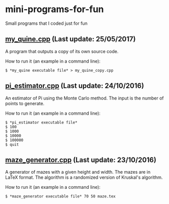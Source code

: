 # mini-programs-for-fun
Small programs that I coded just for fun


## [my_quine.cpp](https://github.com/catarinalobo/mini-programs-for-fun/blob/main/my_quine.cpp) (Last update: 25/05/2017)
A program that outputs a copy of its own source code.


How to run it (an example in a command line):
```
$ *my_quine executable file* > my_quine_copy.cpp
```


## [pi_estimator.cpp](https://github.com/catarinalobo/mini-programs-for-fun/blob/main/pi_estimator.cpp) (Last update: 24/10/2016)
An estimator of Pi using the Monte Carlo method. The input is the number of points to generate.


How to run it (an example in a command line):
```
$ *pi_estimator executable file*
$ 100
$ 1000
$ 10000
$ 100000
$ quit
```


## [maze_generator.cpp](https://github.com/catarinalobo/mini-programs-for-fun/blob/main/maze_generator.cpp) (Last update: 23/10/2016)
A generator of mazes with a given height and width. The mazes are in LaTeX format.
The algorithm is a randomized version of Kruskal's algorithm.


How to run it (an example in a command line):
```
$ *maze_generator executable file* 70 50 maze.tex
```
